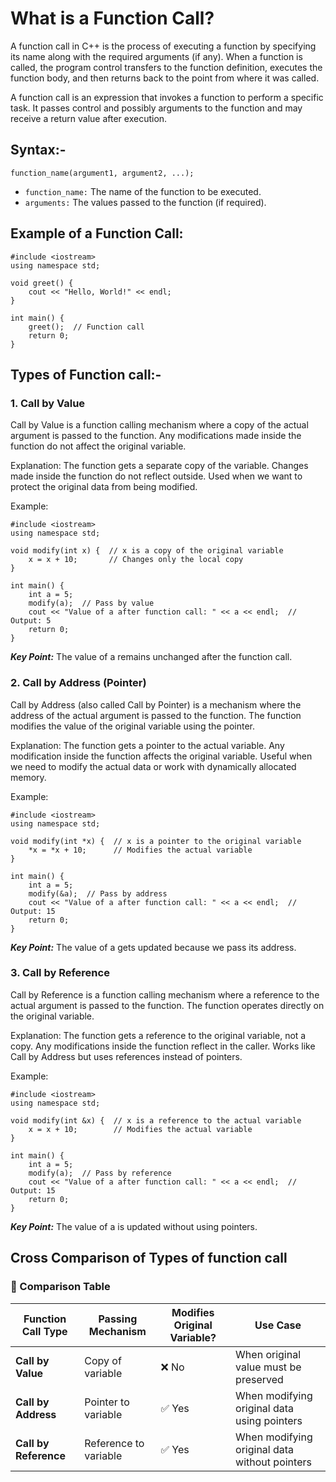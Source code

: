# What is a Function Call?
A function call in C++ is the process of executing a function by specifying its name along with the required arguments (if any). When a function is called, the program control transfers to the function definition, executes the function body, and then returns back to the point from where it was called.<br>

A function call is an expression that invokes a function to perform a specific task. It passes control and possibly arguments to the function and may receive a return value after execution.<br>


## Syntax:-
```
function_name(argument1, argument2, ...);
```

 - ```function_name:``` The name of the function to be executed.
 - ```arguments:``` The values passed to the function (if required).


## Example of a Function Call:
```
#include <iostream>
using namespace std;

void greet() {
    cout << "Hello, World!" << endl;
}

int main() {
    greet();  // Function call
    return 0;
}
```


## Types of Function call:-

### 1. Call by Value
Call by Value is a function calling mechanism where a copy of the actual argument is passed to the function. Any modifications made inside the function do not affect the original variable.

Explanation:
The function gets a separate copy of the variable.
Changes made inside the function do not reflect outside.
Used when we want to protect the original data from being modified.

Example:
```
#include <iostream>
using namespace std;

void modify(int x) {  // x is a copy of the original variable
    x = x + 10;       // Changes only the local copy
}

int main() {
    int a = 5;
    modify(a);  // Pass by value
    cout << "Value of a after function call: " << a << endl;  // Output: 5
    return 0;
}
```

***Key Point:*** The value of a remains unchanged after the function call.
<br>

### 2. Call by Address (Pointer)
Call by Address (also called Call by Pointer) is a mechanism where the address of the actual argument is passed to the function. The function modifies the value of the original variable using the pointer.

Explanation:
The function gets a pointer to the actual variable.
Any modification inside the function affects the original variable.
Useful when we need to modify the actual data or work with dynamically allocated memory.

Example:
```
#include <iostream>
using namespace std;

void modify(int *x) {  // x is a pointer to the original variable
    *x = *x + 10;      // Modifies the actual variable
}

int main() {
    int a = 5;
    modify(&a);  // Pass by address
    cout << "Value of a after function call: " << a << endl;  // Output: 15
    return 0;
}
```

***Key Point:*** The value of a gets updated because we pass its address.
<br>

### 3. Call by Reference
Call by Reference is a function calling mechanism where a reference to the actual argument is passed to the function. The function operates directly on the original variable.

Explanation:
The function gets a reference to the original variable, not a copy.
Any modifications inside the function reflect in the caller.
Works like Call by Address but uses references instead of pointers.

Example:
```
#include <iostream>
using namespace std;

void modify(int &x) {  // x is a reference to the actual variable
    x = x + 10;        // Modifies the actual variable
}

int main() {
    int a = 5;
    modify(a);  // Pass by reference
    cout << "Value of a after function call: " << a << endl;  // Output: 15
    return 0;
}
```
***Key Point:*** The value of a is updated without using pointers.



## Cross Comparison of Types of function call
### 📝 Comparison Table

| Function Call Type  | Passing Mechanism  | Modifies Original Variable? | Use Case |
|--------------------|------------------|----------------------------|---------|
| **Call by Value**      | Copy of variable  | ❌ No                         | When original value must be preserved |
| **Call by Address**   | Pointer to variable | ✅ Yes                        | When modifying original data using pointers |
| **Call by Reference** | Reference to variable | ✅ Yes                        | When modifying original data without pointers |
